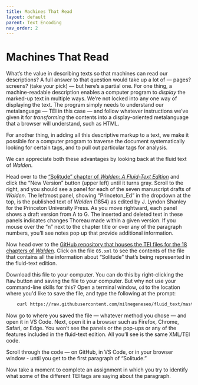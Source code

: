 ```yaml
---
title: Machines That Read
layout: default
parent: Text Encoding
nav_order: 2
---
```


# Machines That Read

What’s the value in describing texts so that machines can read our descriptions? A full answer to that question would take up a lot of — pages? screens? (take your pick) — but here’s a partial one. For one thing, a machine-readable description enables a computer program to *display* the marked-up text in multiple ways. We’re not locked into any one way of displaying the text. The program simply needs to understand our metalanguage — TEI in this case — and follow whatever instructions we’ve given it for *transforming* the contents into a display-oriented metalanguage that a browser will understand, such as HTML.

For another thing, in adding all this descriptive markup to a text, we make it possible for a computer program to traverse the document systematically looking for certain tags, and to pull out particular tags for analysis.

We can appreciate both these advantages by looking back at the fluid text of *Walden*.

Head over to the [“Solitude” chapter of *Walden: A Fluid-Text Edition*](http://digitalthoreau.org/walden/fluid/text/05.html) and click the “New Version” button (upper left) until it turns gray. Scroll to the right, and you should see a panel for each of the seven manuscript drafts of *Walden*. The leftmost panel, showing “Princeton\_Ed” in the dropdown at the top, is the published text of *Walden* (1854) as edited by J. Lyndon Shanley for the Princeton University Press. As you move rightward, each panel shows a draft version from A to G. The inserted and deleted text in these panels indicates changes Thoreau made within a given version. If you mouse over the “n” next to the chapter title or over any of the paragraph numbers, you’ll see notes pop up that provide additional information.

Now head over to the [GitHub repository that houses the TEI files for the 18 chapters of *Walden*](https://github.com/milnegeneseo/fluid_text/tree/master/tei). Click on the file `05.xml` to see the contents of the file that contains all the information about “Solitude” that’s being represented in the fluid-text edition.

Download this file to your computer. You can do this by right-clicking the <kbd>Raw</kbd> button and saving the file to your computer. But why not use your command-line skills for this? Open a terminal window, `cd` to the location where you'd like to save the file, and type the following at the prompt:

```zsh    
    curl https://raw.githubusercontent.com/milnegeneseo/fluid_text/master/tei/05.xml > 05.xml
```

Now go to where you saved the file — whatever method you chose — and open it in VS Code. Next, open it in a browser such as Firefox, Chrome, Safari, or Edge. You won’t see the panels or the pop-ups or any of the features included in the fluid-text edition. All you’ll see is the same XML/TEI code.

Scroll through the code — on GitHub, in VS Code, or in your browser window - until you get to the first paragraph of “Solitude.”

Now take a moment to complete an assignment in which you try to identify what some of the different TEI tags are saying about the paragraph.

